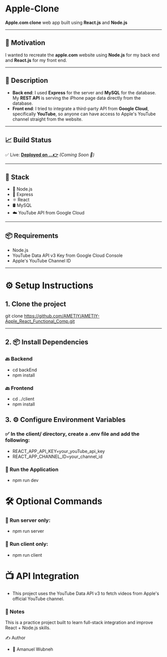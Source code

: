 #  Apple-Clone

**Apple.com clone** web app built using **React.js** and **Node.js**

---

## 🎯 Motivation

I wanted to recreate the **apple.com** website using **Node.js** for my back end and **React.js** for my front end.

---

## 📝 Description

- **Back end**: I used **Express** for the server and **MySQL** for the database. My **REST API** is serving the iPhone page data directly from the database.
- **Front end**: I tried to integrate a third-party API from **Google Cloud**, specifically **YouTube**, so anyone can have access to Apple's YouTube channel straight from the website.

---

## 📈 Build Status

✅ Live: **[Deployed on ...👉](#)** _(Coming Soon 🚀)_

---

## 🧰 Stack

- 🔧 Node.js
- 🚂 Express
- ⚛️ React
- 🛢️ MySQL
- ☁️ YouTube API from Google Cloud

---

## 📦 Requirements

- Node.js
- YouTube Data API v3 Key from Google Cloud Console
- Apple's YouTube Channel ID

---

# ⚙️ Setup Instructions

## 1. Clone the project

git clone https://github.com/AMETIY/AMETIY-Apple_React_Functional_Comp.git

---

## 2. 📦 Install Dependencies

### 🔙 Backend

- cd backEnd
- npm install

### 🔙 Frontend

- cd ../client
- npm install

## 3. ⚙️ Configure Environment Variables

### ✅ In the client/ directory, create a .env file and add the following:

- REACT_APP_API_KEY=your_youTube_api_key
- REACT_APP_CHANNEL_ID=your_channel_id

### 🚀 Run the Application

- npm run dev

# 🛠 Optional Commands

### 🔹 Run server only:

- npm run server

### 🔹 Run client only:

- npm run client

# 📺 API Integration

- This project uses the YouTube Data API v3 to fetch videos from Apple's official YouTube channel.

### 📌 Notes

This is a practice project built to learn full-stack integration and improve React + Node.js skills.

✍️ Author

- 👤 Amanuel Wubneh
